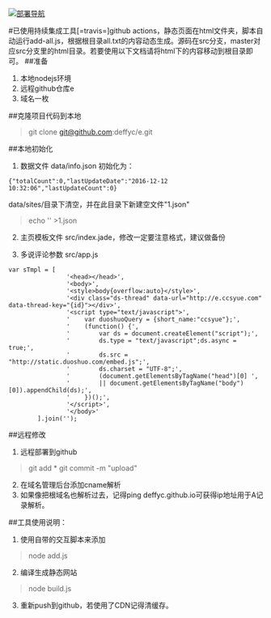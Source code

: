 [![部署导航](https://github.com/deffyc/e/actions/workflows/deploy.js.yml/badge.svg)](https://github.com/deffyc/e/actions/workflows/deploy.js.yml)

#已使用持续集成工具[=travis=]github actions，静态页面在html文件夹，脚本自动运行add-all.js，根据根目录all.txt的内容动态生成。源码在src分支，master对应src分支里的html目录。若要使用以下文档请将html下的内容移动到根目录即可。
##准备
 1. 本地nodejs环境
 2. 远程github仓库e
 3. 域名一枚

##克隆项目代码到本地
>git clone git@github.com:deffyc/e.git

##本地初始化
 1. 数据文件 data/info.json 初始化为：
```
{"totalCount":0,"lastUpdateDate":"2016-12-12 10:32:06","lastUpdateCount":0}
```
data/sites/目录下清空，并在此目录下新建空文件"1.json"

>echo '' >1.json

 2. 主页模板文件 src/index.jade，修改一定要注意格式，建议做备份

 3. 多说评论参数 src/app.js
```
var sTmpl = [
                '<head></head>',
                '<body>',
                '<style>body{overflow:auto}</style>',
                '<div class="ds-thread" data-url="http://e.ccsyue.com" data-thread-key="{id}"></div>',
                '<script type="text/javascript">',
                '    var duoshuoQuery = {short_name:"ccsyue"};',
                '    (function() {',
                '        var ds = document.createElement("script");',
                '        ds.type = "text/javascript";ds.async = true;',
                '        ds.src = "http://static.duoshuo.com/embed.js";',
                '        ds.charset = "UTF-8";',
                '        (document.getElementsByTagName("head")[0] ',
                '        || document.getElementsByTagName("body")[0]).appendChild(ds);',
                '    })();',
                '</script>',
                '</body>'
        ].join('');
```

##远程修改
 1. 远程部署到github

>git add *
git commit -m "upload"

 2. 在域名管理后台添加cname解析
 3. 如果像把根域名也解析过去，记得ping deffyc.github.io可获得ip地址用于A记录解析。

##工具使用说明：
 1. 使用自带的交互脚本来添加
>node add.js
 2. 编译生成静态网站
>node build.js
 3. 重新push到github，若使用了CDN记得清缓存。
